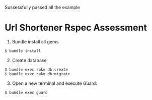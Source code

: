 Sussessfully passed all the example

Url Shortener Rspec Assessment
===============================


1) Bundle install all gems
```
$ bundle install
```


2) Create database
```
$ bundle exec rake db:create
$ bundle exec rake db:migrate
```


3) Open a new terminal and execute Guard:
```
$ bundle exec guard
```
